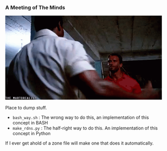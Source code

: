 ### A Meeting of The Minds

![Handshake](/img/handshake.gif)

Place to dump stuff.

- ```bash_way.sh``` : The wrong way to do this, an implementation of this concept in BASH
- ```make_rdns.py``` : The half-right way to do this. An implementation of this concept in Python

If I ever get ahold of a zone file will make one that does it automatically.
